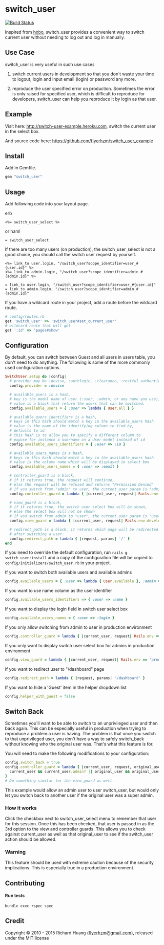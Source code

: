 # switch_user

[![Build Status](https://secure.travis-ci.org/flyerhzm/switch_user.png)](http://travis-ci.org/flyerhzm/switch_user)

Inspired from [hobo][0], switch_user provides a convenient way to switch current user without needing to log out and log in manually.

## Use Case

switch_user is very useful in such use cases

1. switch current users in development so that you don't waste your time to logout, login and input email (login) or password any more.

2. reproduce the user specified error on production. Sometimes the error is only raised for specified user, which is difficult to reproduce for developers, switch_user can help you reproduce it by login as that user.

## Example

Visit here: <http://switch-user-example.heroku.com>, switch the current user in the select box.

And source code here: <https://github.com/flyerhzm/switch_user_example>

## Install

Add in Gemfile.
```ruby
gem "switch_user"
```
## Usage

Add following code into your layout page.

erb

    <%= switch_user_select %>

or haml

    = switch_user_select

If there are too many users (on production), the switch_user_select is not a good choice, you should call the switch user request by yourself.

    <%= link_to user.login, "/switch_user?scope_identifier=user_#{user.id}" %>
    <%= link_to admin.login, "/switch_user?scope_identifier=admin_#{admin.id}" %>

    = link_to user.login, "/switch_user?scope_identifier=user_#{user.id}"
    = link_to admin.login, "/switch_user?scope_identifier=admin_#{admin.id}"

If you have a wildcard route in your project, add a route before the wildcard route.
```ruby
# config/routes.rb
get 'switch_user' => 'switch_user#set_current_user'
# wildcard route that will get
get ':id' => 'pages#show'
```
## Configuration

By default, you can switch between Guest and all users in users table, you don't need to do anything. The following is some of the more commonly used configuration options.
```ruby
SwitchUser.setup do |config|
  # provider may be :devise, :authlogic, :clearance, :restful_authentication or :sorcery
  config.provider = :devise

  # available_users is a hash,
  # key is the model name of user (:user, :admin, or any name you use),
  # value is a block that return the users that can be switched.
  config.available_users = { :user => lambda { User.all } }

  # available_users_identifiers is a hash,
  # keys in this hash should match a key in the available_users hash
  # value is the name of the identifying column to find by,
  # defaults to id
  # this hash is to allow you to specify a different column to
  # expose for instance a username on a User model instead of id
  config.available_users_identifiers = { :user => :id }

  # available_users_names is a hash,
  # keys in this hash should match a key in the available_users hash
  # value is the column name which will be displayed in select box
  config.available_users_names = { :user => :email }

  # controller_guard is a block,
  # if it returns true, the request will continue,
  # else the request will be refused and returns "Permission Denied"
  # if you switch from "admin" to user, the current_user param is "admin"
  config.controller_guard = lambda { |current_user, request| Rails.env.development? }

  # view_guard is a block,
  # if it returns true, the switch user select box will be shown,
  # else the select box will not be shown
  # if you switch from admin to "user", the current_user param is "user"
  config.view_guard = lambda { |current_user, request| Rails.env.development? }

  # redirect_path is a block, it returns which page will be redirected
  # after switching a user.
  config.redirect_path = lambda { |request, params| '/' }
end
```
If you need to override the default configuration, run <code>rails g switch_user:install</code> and a copy of the configuration file will be copied to <code>config/initializers/switch_user.rb</code> in your project.

If you want to switch both available users and available admins
```ruby
config.available_users = { :user => lambda { User.available }, :admin => lambda { Admin.available } }
```
If you want to use name column as the user identifier
```ruby
config.available_users_identifiers => { :user => :name }
```
If you want to display the login field in switch user select box
```ruby
config.available_users_names = { :user => :login }
```
If you only allow switching from admin to user in production environment
```ruby
config.controller_guard = lambda { |current_user, request| Rails.env == "production" and current_user.admin? }
```
If you only want to display switch user select box for admins in production environment
```ruby
config.view_guard = lambda { |current_user, request| Rails.env == "production" and current_user and current_user.admin? }
```
If you want to redirect user to "/dashboard" page
```ruby
config.redirect_path = lambda { |request, params| "/dashboard" }
```
If you want to hide a 'Guest' item in the helper dropdown list
```ruby
config.helper_with_guest = false
```
## Switch Back
Sometimes you'll want to be able to switch to an unprivileged user and then back again. This can be especially useful in production when trying to reproduce a problem a user is having. The problem is that once you switch to that unprivileged user, you don't have a way to safely switch_back without knowing who the original user was. That's what this feature is for.

You will need to make the following modifications to your configuration:
```ruby
config.switch_back = true
config.controller_guard = lambda { |current_user, request, original_user|
  current_user && current_user.admin? || original_user && original_user.super_admin?
}
# Do something similar for the view_guard as well.
```
This example would allow an admin user to user switch_user, but would only let you switch back to another user if the original user was a super admin.

### How it works

Click the checkbox next to switch_user_select menu to remember that user for this session. Once this
has been checked, that user is passed in as the 3rd option to the view and controller guards.
This allows you to check against current_user as well as that original_user to see if the
switch_user action should be allowed.

### Warning

This feature should be used with extreme caution because of the security implications. This is especially true in a production environment.

## Contributing

#### Run tests

`bundle exec rspec spec`

## Credit

Copyright © 2010 - 2015 Richard Huang (flyerhzm@gmail.com), released under the MIT license

[0]: https://github.com/tablatom/hobo